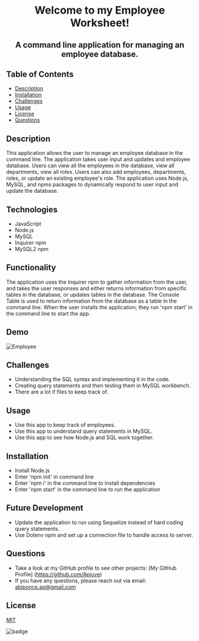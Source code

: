 # <p align="center">Welcome to my Employee Worksheet!</p> 
## <p align="center">A command line application for managing an employee database.</p>

## Table of Contents
  * [Description](#description)
  * [Installation](#installation)
  * [Challenges](#challenges)
  * [Usage](#usage)
  * [License](#license)
  * [Questions](#questions)

## Description

This application allows the user to manage an employee database in the command line. The application takes user input and updates and employee database. Users can view all the employees in the database, view all departments, view all roles. Users can also add employees, departments, roles, or update an existing employee's role. The application uses Node.js, MySQL, and npms packages to dynamically respond to user input and update the database.  
 
## Technologies
* JavaScript
* Node.js
* MySQL
* Inquirer npm
* MySQL2 npm


## Functionality
The application uses the Inquirer npm to gather information from the user, and takes the user responses and either returns information from specific tables in the database, or updates tables in the database. The Console Table is used to return information from the database as a table in the command line. When the user installs the application, they run 'npm start' in the command line to start the app. 


## Demo
![Employee](https://user-images.githubusercontent.com/95586383/164948216-394704f6-dae5-4bed-bb03-548477bc1d4f.gif)


## Challenges

* Understanding the SQL syntax and implementing it in the code.
* Creating query statements and then testing them in MySQL workbench.
* There are a lot if files to keep track of. 

## Usage
* Use this app to keep track of employees.
* Use this app to understand query statements in MySQL.
* Use this app to see how Node.js and SQL work together. 

## Installation
* Install Node.js
* Enter 'npm init' in command line
* Enter 'npm i' in the command line to install dependencies
* Enter 'npm start' in the command line to run the application

## Future Development
* Update the application to run using Sequelize instead of hard coding query statements.
* Use Dotenv npm and set up a connection file to handle access to server. 

## Questions
* Take a look at my GitHub profile to see other projects: 
[My GitHub Profile] (https://github.com/Apjuve)
* If you have any questions, please reach out via email: abiponce.ap@gmail.com


## License
[MIT](https://opensource.org/licenses/MIT)

![badge](https://img.shields.io/static/v1?label=License&message=MIT&color=success)















